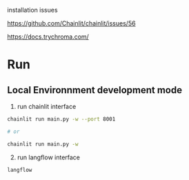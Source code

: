 installation issues 

https://github.com/Chainlit/chainlit/issues/56

https://docs.trychroma.com/


# Run

## Local Environnment development mode

1. run chainlit interface
```bash
chainlit run main.py -w --port 8001

# or 

chainlit run main.py -w 

```


2. run langflow interface
```
langflow
```